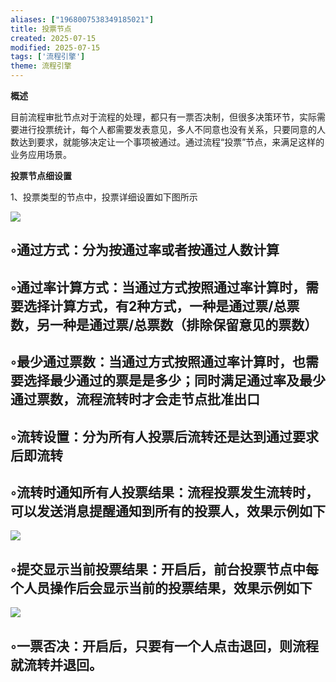 ```yaml
---
aliases: ["1968007538349185021"]
title: 投票节点
created: 2025-07-15
modified: 2025-07-15
tags: ['流程引擎']
theme: 流程引擎
---
```


**概述**

目前流程审批节点对于流程的处理，都只有一票否决制，但很多决策环节，实际需要进行投票统计，每个人都需要发表意见，多人不同意也没有关系，只要同意的人数达到要求，就能够决定让一个事项被通过。通过流程“投票”节点，来满足这样的业务应用场景。

**投票节点细设置**

1、投票类型的节点中，投票详细设置如下图所示

![](https://myhelpdoc.oss-cn-heyuan.aliyuncs.com/mdimages/fa959341fc15c9b1fca4126e47f19c22.jpg)

## ◦通过方式：分为按通过率或者按通过人数计算

## ◦通过率计算方式：当通过方式按照通过率计算时，需要选择计算方式，有2种方式，一种是通过票/总票数，另一种是通过票/总票数（排除保留意见的票数）

## ◦最少通过票数：当通过方式按照通过率计算时，也需要选择最少通过的票是是多少；同时满足通过率及最少通过票数，流程流转时才会走节点批准出口

## ◦流转设置：分为所有人投票后流转还是达到通过要求后即流转

## ◦流转时通知所有人投票结果：流程投票发生流转时，可以发送消息提醒通知到所有的投票人，效果示例如下

![](https://myhelpdoc.oss-cn-heyuan.aliyuncs.com/mdimages/7164667ae4a8561cea8803f4eb5f4ab4.jpg)

## ◦提交显示当前投票结果：开启后，前台投票节点中每个人员操作后会显示当前的投票结果，效果示例如下

![](https://myhelpdoc.oss-cn-heyuan.aliyuncs.com/mdimages/c2e197c2466c0ffa456cd0cafb9a5f1b.jpg)

## ◦一票否决：开启后，只要有一个人点击退回，则流程就流转并退回。

